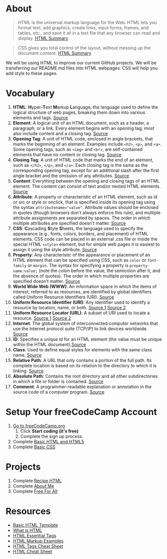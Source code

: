 # About

> HTML is the universal markup language for the Web. HTML lets you format text, add graphics, create links, input forms, frames, and tables, etc., and save it all in a text file that any browser can read and display. [HTML Summary](https://www.w3schools.com/html/html_summary.asp)

> CSS gives you total control of the layout, without messing up the document content. [HTML Summary](https://www.w3schools.com/html/html_summary.asp)

We will be using HTML to improve our current GitHub projects. We will be transferring our README.md files into HTML webpages. CSS will help you add style to these pages.

# Vocabulary

1. **HTML**: **H**yper-**T**ext **M**arkup **L**anguage, the language used to define the logical structure of web pages, breaking them down into various elements and tags. [Source](https://physics.weber.edu/schroeder/html5/vocabulary.html)
2. **Element**: A logical unit of an HTML document, such as a header, a paragraph, or a link. Every element begins with an opening tag; most also include content and a closing tag. [Source](https://physics.weber.edu/schroeder/html5/vocabulary.html)
3. **Opening Tag**: A unit of HTML code, enclosed in angle brackets, that marks the beginning of an element. Examples include `<h2>`, `<p>`, and `<a>`. Some opening tags, such as `<img>` and `<br>`, are self-contained elements that have no content or closing tag. [Source](https://physics.weber.edu/schroeder/html5/vocabulary.html)
4. **Closing Tag**: A unit of HTML code that marks the end of an element, such as `</h2>`, `</p>`, and `</a>`. Each closing tag is the same as the corresponding opening tag, except for an additional slash after the first angle bracket and the omission of any attributes. [Source](https://physics.weber.edu/schroeder/html5/vocabulary.html)
5. **Content**: Everything between the opening and closing tags of an HTML element. The content can consist of text and/or nested HTML elements. [Source](https://physics.weber.edu/schroeder/html5/vocabulary.html)
6. **Attribute**: A property or characteristic of an HTML element, such as id or src or style or onclick, that is specified inside its opening tag using the syntax `attributename="value"`. Attribute values should be enclosed in quotes (though browsers don't always enforce this rule), and multiple attribute assignments are separated by spaces. The order in which multiple attributes are specified doesn't matter. [Source](https://physics.weber.edu/schroeder/html5/vocabulary.html)
7. **CSS**: **C**ascading **S**tyle **S**heets, the language used to specify the appearance (e.g., fonts, colors, borders, and placement) of HTML elements. CSS code can be placed in an external .css file or inside the special HTML `<style>` element, but for simple web pages it is easiest to assign it using the style attribute. [Source](https://physics.weber.edu/schroeder/html5/vocabulary.html)
8. **Property**: Any characteristic of the appearance or placement of an HTML element that can be specified using CSS, such as `color` or `font-family` or `margin`. The syntax for specifying a property is `property-name:value;` (note the colon before the value, the semicolon after it, and the absence of quotes). The order in which multiple properties are specified doesn't matter. [Source](https://physics.weber.edu/schroeder/html5/vocabulary.html)
9. **World Wide Web (WWW)**: An information space in which the items of interest, referred to as resources, are identified by global identifiers called Uniform Resource Identifiers (URI). [Source](https://www.w3.org/TR/webarch/#intro)
10. **Uniform Resource Identifier (URI)**: Any identifier used to identify a resource by location, name, or both. [Source 1](https://www.keycdn.com/support/comparing-uri-vs-url) [Source 2](https://dev.to/flippedcoding/what-is-the-difference-between-a-uri-and-a-url-4455)
11. **Uniform Resource Locator (URL)**: A subset of URI used to locate a resource. [Source 1](https://www.keycdn.com/support/comparing-uri-vs-url) [Source 2](https://dev.to/flippedcoding/what-is-the-difference-between-a-uri-and-a-url-4455)
10. **Internet**: The global system of interconnected computer networks that use the Internet protocol suite (TCP/IP) to link devices worldwide. [Source](https://en.wikipedia.org/wiki/Internet)
11. **ID**: Specifies a unique id for an HTML element (the value must be unique within the HTML document).[Source](https://www.w3schools.com/html/html_id.asp)
12. **Class**: Used to define equal styles for elements with the same class name. [Source](https://www.w3schools.com/html/html_classes.asp)
13. **Relative Path**: A URL that only contains a portion of the full path. Its complete location is based on its relation to the directory to which it is linking. [Source](https://www.computerhope.com/jargon/r/relapath.htm)
14. **Absolute Path**: Contains the root directory and all other subdirectories in which a file or folder is contained. [Source](https://www.computerhope.com/jargon/a/absopath.htm)
15. **Comment**: A programmer-readable explanation or annotation in the source code of a computer program. [Source](https://en.wikipedia.org/wiki/Comment_(computer_programming))

# Setup Your freeCodeCamp Account

1. [Go to freeCodeCamp.org](https://www.freecodecamp.org/)
    1. Click **Start coding (it's free)**
    2. Complete the sign up process.
2. Complete [Basic HTML and HTML5](https://learn.freecodecamp.org/responsive-web-design/basic-html-and-html5)
3. Complete [Basic CSS](https://learn.freecodecamp.org/responsive-web-design/basic-css)

# Projects

1. Complete [Recipe HTML](./Project_3_Recipe_HTML/)
2. Complete [About Me](./Project_4_About_Me/)
3. Complete [Free For All](./Project_5_Free_For_All/)

# Resources

- [Basic HTML Template](https://github.com/scliff108/html_css_template)
- [What is HTML](http://www.simplehtmlguide.com/whatishtml.php)
- [HTML Essential Tags](http://www.simplehtmlguide.com/essential.php)
- [HTML Markup Examples](http://www.simplehtmlguide.com/examplesheet.php)
- [HTML Tags Cheat Sheet](./HTML-Cheat-Sheet.pdf)
- [HTML Cheat Sheet](http://www.simplehtmlguide.com/cheatsheet.php)